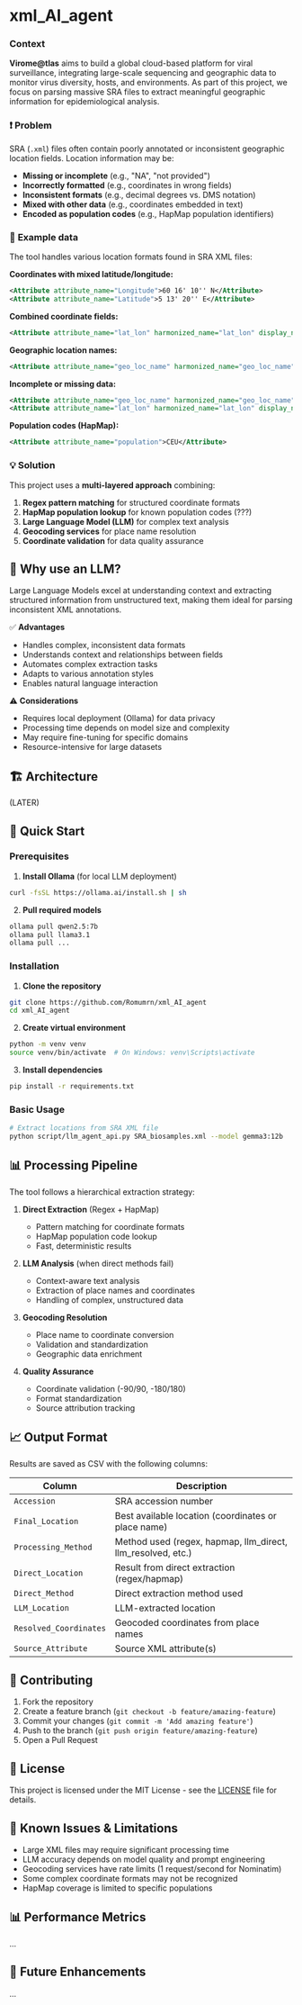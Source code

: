 # **xml_AI_agent**

### **Context**

**Virome@tlas** aims to build a global cloud-based platform for viral surveillance, integrating large-scale sequencing and geographic data to monitor virus diversity, hosts, and environments. As part of this project, we focus on parsing massive SRA files to extract meaningful geographic information for epidemiological analysis.

### ❗ **Problem**

SRA (`.xml`) files often contain poorly annotated or inconsistent geographic location fields. Location information may be:
- **Missing or incomplete** (e.g., "NA", "not provided")
- **Incorrectly formatted** (e.g., coordinates in wrong fields)
- **Inconsistent formats** (e.g., decimal degrees vs. DMS notation)
- **Mixed with other data** (e.g., coordinates embedded in text)
- **Encoded as population codes** (e.g., HapMap population identifiers)

### 🔎 **Example data**

The tool handles various location formats found in SRA XML files:

**Coordinates with mixed latitude/longitude:**
```xml
<Attribute attribute_name="Longitude">60 16' 10'' N</Attribute>
<Attribute attribute_name="Latitude">5 13' 20'' E</Attribute>
```

**Combined coordinate fields:**
```xml
<Attribute attribute_name="lat_lon" harmonized_name="lat_lon" display_name="latitude and longitude">32.167 N 64.50 W</Attribute>
```

**Geographic location names:**
```xml
<Attribute attribute_name="geo_loc_name" harmonized_name="geo_loc_name" display_name="geographic location">USA: Oregon</Attribute>
```

**Incomplete or missing data:**
```xml
<Attribute attribute_name="geo_loc_name" harmonized_name="geo_loc_name" display_name="geographic location">Kenya: Shimoni</Attribute>
<Attribute attribute_name="lat_lon" harmonized_name="lat_lon" display_name="latitude and longitude">NA</Attribute>
```

**Population codes (HapMap):**
```xml
<Attribute attribute_name="population">CEU</Attribute>
```

### 💡 **Solution**

This project uses a **multi-layered approach** combining:
1. **Regex pattern matching** for structured coordinate formats
2. **HapMap population lookup** for known population codes (???)
3. **Large Language Model (LLM)** for complex text analysis
4. **Geocoding services** for place name resolution
5. **Coordinate validation** for data quality assurance

## 🤖 **Why use an LLM?**

Large Language Models excel at understanding context and extracting structured information from unstructured text, making them ideal for parsing inconsistent XML annotations.

✅ **Advantages**
* Handles complex, inconsistent data formats
* Understands context and relationships between fields
* Automates complex extraction tasks
* Adapts to various annotation styles
* Enables natural language interaction

⚠ **Considerations**
* Requires local deployment (Ollama) for data privacy
* Processing time depends on model size and complexity
* May require fine-tuning for specific domains
* Resource-intensive for large datasets

## 🏗️ **Architecture**
(LATER)

## 🚀 **Quick Start**

### Prerequisites

1. **Install Ollama** (for local LLM deployment)
```bash
curl -fsSL https://ollama.ai/install.sh | sh
```

2. **Pull required models**
```bash
ollama pull qwen2.5:7b
ollama pull llama3.1
ollama pull ...
```

### Installation

1. **Clone the repository**
```bash
git clone https://github.com/Romumrn/xml_AI_agent
cd xml_AI_agent
```

2. **Create virtual environment**
```bash
python -m venv venv
source venv/bin/activate  # On Windows: venv\Scripts\activate
```

3. **Install dependencies**
```bash
pip install -r requirements.txt
```

### Basic Usage

```bash
# Extract locations from SRA XML file
python script/llm_agent_api.py SRA_biosamples.xml --model gemma3:12b
```

## 📊 **Processing Pipeline**

The tool follows a hierarchical extraction strategy:

1. **Direct Extraction** (Regex + HapMap)
   - Pattern matching for coordinate formats
   - HapMap population code lookup
   - Fast, deterministic results

2. **LLM Analysis** (when direct methods fail)
   - Context-aware text analysis
   - Extraction of place names and coordinates
   - Handling of complex, unstructured data

3. **Geocoding Resolution**
   - Place name to coordinate conversion
   - Validation and standardization
   - Geographic data enrichment

4. **Quality Assurance**
   - Coordinate validation (-90/90, -180/180)
   - Format standardization
   - Source attribution tracking

## 📈 **Output Format**

Results are saved as CSV with the following columns:

| Column | Description |
|--------|-------------|
| `Accession` | SRA accession number |
| `Final_Location` | Best available location (coordinates or place name) |
| `Processing_Method` | Method used (regex, hapmap, llm_direct, llm_resolved, etc.) |
| `Direct_Location` | Result from direct extraction (regex/hapmap) |
| `Direct_Method` | Direct extraction method used |
| `LLM_Location` | LLM-extracted location |
| `Resolved_Coordinates` | Geocoded coordinates from place names |
| `Source_Attribute` | Source XML attribute(s) |


## 🤝 **Contributing**

1. Fork the repository
2. Create a feature branch (`git checkout -b feature/amazing-feature`)
3. Commit your changes (`git commit -m 'Add amazing feature'`)
4. Push to the branch (`git push origin feature/amazing-feature`)
5. Open a Pull Request

## 📄 **License**

This project is licensed under the MIT License - see the [LICENSE](LICENSE) file for details.

## 🐛 **Known Issues & Limitations**

- Large XML files may require significant processing time
- LLM accuracy depends on model quality and prompt engineering
- Geocoding services have rate limits (1 request/second for Nominatim)
- Some complex coordinate formats may not be recognized
- HapMap coverage is limited to specific populations

## 📊 **Performance Metrics**

...
## 🔮 **Future Enhancements**

...